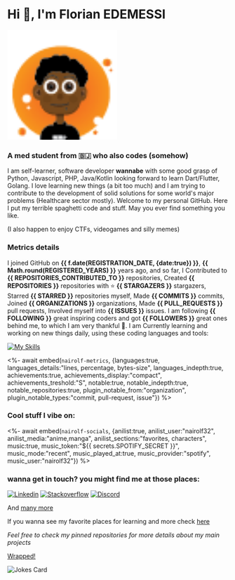 # Hi 👾, I'm Florian EDEMESSI  

<img width="250" height="250" src="/sm_logo.png">

### A med student from 🇧🇯 who also codes (somehow)

I am self-learner, software developer **wannabe** with some good grasp of Python, Javascript, PHP, Java/Kotlin looking forward to learn Dart/Flutter, Golang. I love learning new things (a bit too much) and I am trying to contribute to the development of solid solutions for some world's major problems (Healthcare sector mostly). Welcome to my personal GitHub. Here I put my terrible spaghetti code and stuff. May you ever find something you like. 

(I also happen to enjoy CTFs, videogames and silly memes)

### Metrics details

I joined GitHub on **{{ f.date(REGISTRATION_DATE, {date:true}) }}**, **{{ Math.round(REGISTERED_YEARS) }}** years ago, and
so far, I Contributed to **{{ REPOSITORIES_CONTRIBUTED_TO }}** repositories, Created **{{ REPOSITORIES }}** repositories with ⭐ **{{ STARGAZERS }}** stargazers, Starred **{{ STARRED }}** repositories myself, Made **{{ COMMITS }}** commits, Joined **{{ ORGANIZATIONS }}** organizations, Made **{{ PULL_REQUESTS }}** pull requests, Involved myself into **{{ ISSUES }}** issues. I am following **{{ FOLLOWING }}** great inspiring coders and got **{{ FOLLOWERS }}** great ones behind me, to which I am very thankful 💛.
I am Currently learning and working on new things daily, using these coding languages and tools:

[![My Skills](https://skillicons.dev/icons?i=linux,bash,c,js,python,php,java,kotlin,flutter,golang)](https://skillicons.dev)


<%- await embed(`nairolf-metrics`, {languages:true, languages_details:"lines, percentage, bytes-size", languages_indepth:true, achievements:true, achievements_display:"compact", achievements_treshold:"S", notable:true, notable_indepth:true, notable_repositories:true,  plugin_notable_from:"organization", plugin_notable_types:"commit, pull-request, issue"}) %>

### Cool stuff I vibe on:

<%- await embed(`nairolf-socials`, {anilist:true, anilist_user:"nairolf32", anilist_media:"anime,manga", anilist_sections:"favorites, characters", music:true, music_token:"${{ secrets.SPOTIFY_SECRET }}", music_mode:"recent", music_played_at:true, music_provider:"spotify", music_user:"nairolf32"}) %>

### wanna get in touch? you might find me at those places:

[![Linkedin](https://skillicons.dev/icons?i=linkedin)](https://www.linkedin.com/in/florian-edemessi/)
[![Stackoverflow](https://skillicons.dev/icons?i=stackoverflow)](https://stackoverflow.com/users/14132197/florian-edemessi)
[![Discord](https://skillicons.dev/icons?i=discord)](https://discordapp.com/users/334413999024242690)

And [many more](https://about.me/florian_edemessi)

If you wanna see my favorite places for learning and more check [here](tech.md)

*Feel free to check my pinned repositories for more details about my main projects*

[Wrapped!](https://nair0lf32.wrapped.run) 

![Jokes Card](https://readme-jokes.vercel.app/api?hideBorder)
